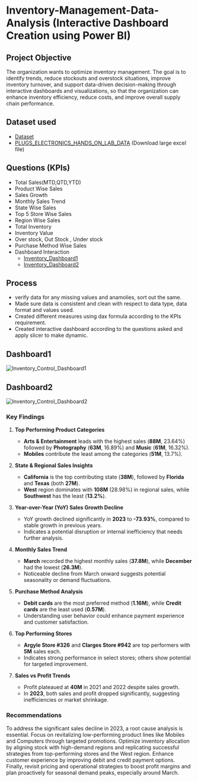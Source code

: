 # Inventory-Management-Data-Analysis (Interactive Dashboard Creation using Power BI)
## Project Objective
The organization wants to optimize inventory management. The goal is to identify trends, reduce stockouts and overstock situations, improve inventory turnover, and support data-driven decision-making through interactive dashboards and visualizations, so that the organization can enhance inventory efficiency, reduce costs, and improve overall supply chain performance.
## Dataset used
- <a href = "https://github.com/Amita-Monal/Inventory_Management_Supply_Chain/tree/main/Invent_Management_Data"> Dataset</a>
- <a href = "https://github.com/Amita-Monal/Inventory_Management_Supply_Chain/releases/tag/v1.0.0"> PLUGS_ELECTRONICS_HANDS_ON_LAB_DATA</a> (Download large excel file)

## Questions (KPIs)
- Total Sales(MTD,QTD,YTD)
- Product Wise Sales
- Sales Growth 
- Monthly Sales Trend
- State Wise Sales
- Top 5 Store Wise Sales
- Region Wise Sales 
- Total Inventory 
- Inventory Value
- Over stock, Out Stock , Under stock
- Purchase Method Wise Sales
- Dashboard Interaction
  - <a href = "https://github.com/Amita-Monal/Inventory_Management_Supply_Chain/blob/main/Inventory_Control_Dashboard1.png"> Inventory_Dashboard1</a>
  - <a href = "https://github.com/Amita-Monal/Inventory_Management_Supply_Chain/blob/main/Inventory_Control_Dashboard2.png"> Inventory_Dashboard2</a>
## Process
- verify data for any missing values and anamolies, sort out the same.
- Made sure data is consistent and clean with respect to data type, data format and values used.
- Created different measures using dax formula according to the KPIs requirement.
- Created interactive dashboard according to the questions asked and apply slicer to make dynamic.
## Dashboard1
![Inventory_Control_Dashboard1](https://github.com/user-attachments/assets/852ef9e2-1127-4b6f-bfc5-e3d5ccc49e0b)
## Dashboard2
![Inventory_Control_Dashboard2](https://github.com/user-attachments/assets/b564f784-b547-4c3b-9950-b09fe4ac0864)

### Key Findings

1. **Top Performing Product Categories**  
   - **Arts & Entertainment** leads with the highest sales (**88M**, 23.64%) followed by **Photography** (**63M**, 16.89%) and **Music** (**61M**, 16.32%).
   - **Mobiles** contribute the least among the categories (**51M**, 13.7%).

2. **State & Regional Sales Insights**  
   - **California** is the top contributing state (**38M**), followed by **Florida** and **Texas** (both **27M**).
   - **West** region dominates with **108M** (28.98%) in regional sales, while **Southwest** has the least (**13.2%**).

3. **Year-over-Year (YoY) Sales Growth Decline**  
   - YoY growth declined significantly in **2023** to **-73.93%**, compared to stable growth in previous years.
   - Indicates a potential disruption or internal inefficiency that needs further analysis.

4. **Monthly Sales Trend**  
   - **March** recorded the highest monthly sales (**37.8M**), while **December** had the lowest (**26.3M**).
   - Noticeable decline from March onward suggests potential seasonality or demand fluctuations.

5. **Purchase Method Analysis**  
   - **Debit cards** are the most preferred method (**1.16M**), while **Credit cards** are the least used (**0.57M**).
   - Understanding user behavior could enhance payment experience and customer satisfaction.

6. **Top Performing Stores**  
   - **Argyle Store #326** and **Clarges Store #942** are top performers with **5M** sales each.
   - Indicates strong performance in select stores; others show potential for targeted improvement.

7. **Sales vs Profit Trends**  
   - Profit plateaued at **40M** in 2021 and 2022 despite sales growth.
   - In **2023**, both sales and profit dropped significantly, suggesting inefficiencies or market shrinkage.

### Recommendations

To address the significant sales decline in 2023, a root cause analysis is essential. Focus on revitalizing low-performing product lines like Mobiles and Computers through targeted promotions. Optimize inventory allocation by aligning stock with high-demand regions and replicating successful strategies from top-performing stores and the West region. Enhance customer experience by improving debit and credit payment options. Finally, revisit pricing and operational strategies to boost profit margins and plan proactively for seasonal demand peaks, especially around March.






